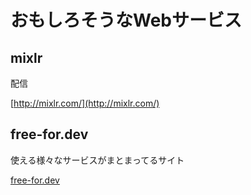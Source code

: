 # おもしろそうなWebサービス

## mixlr

配信

[http://mixlr.com/](http://mixlr.com/)

## free-for.dev

使える様々なサービスがまとまってるサイト

[free-for.dev](https://free-for.dev/#/)
